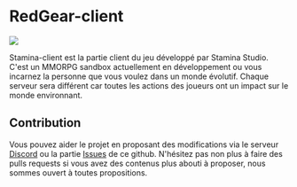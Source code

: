 # RedGear-client
 
![](https://img.shields.io/badge/Maintained%3F-yes-green.svg)

Stamina-client est la partie client du jeu développé par Stamina Studio. C'est un MMORPG sandbox actuellement en développement ou vous incarnez la personne que vous voulez dans un monde évolutif. Chaque serveur sera différent car toutes les actions des joueurs ont un impact sur le monde environnant.

## Contribution

Vous pouvez aider le projet en proposant des modifications via le serveur [Discord](https://discord.gg/zQfaTBAXg4) ou la partie [Issues](https://github.com/RedGear-Studio/RedGear-client/issues) de ce github. N'hésitez pas non plus à faire des pulls requests si vous avez des contenus plus abouti à proposer, nous sommes ouvert à toutes propositions.